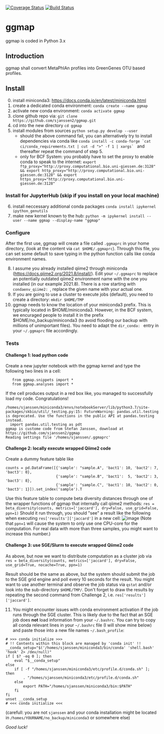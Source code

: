 [![Coverage Status](https://coveralls.io/repos/github/sjanssen2/ggmap/badge.svg?branch=master)](https://coveralls.io/github/sjanssen2/ggmap?branch=master)
[![Build Status](https://travis-ci.org/sjanssen2/ggmap.svg?branch=master)](https://travis-ci.org/sjanssen2/ggmap)

# ggmap
ggmap is coded in Python 3.x

## Introduction
ggmap shall convert MetaPhlAn profiles into GreenGenes OTU based profiles.

## Install
 0. install miniconda3: https://docs.conda.io/en/latest/miniconda.html
 1. create a dedicated conda environment: `conda create --name ggmap`
 2. activate new conda environment: `conda activate ggmap`
 3. clone github repo via: `git clone https://github.com/sjanssen2/ggmap.git`
 4. cd into the new directory `cd ggmap`
 5. install modules from sources `python setup.py develop --user`
     * should the above command fail, you can alternatively try to install dependencies via conda like ``conda install -c conda-forge `cat ci/conda_requirements.txt | cut -d ">" -f 1 | xargs` `` and thereafter repeat the command of step 5. 
     * only for BCF System: you probably have to set the proxy to enable conda to speak to the internet: `export ftp_proxy="http://proxy.computational.bio.uni-giessen.de:3128" && export http_proxy="http://proxy.computational.bio.uni-giessen.de:3128" && export https_proxy="http://proxy.computational.bio.uni-giessen.de:3128"`

### Install for JupyterHub (skip if you install on your local machine)
 6. install neccessary additional conda packages `conda install ipykernel ipython_genutils`
 7. make new kernel known to the hub: `python -m ipykernel install --user --name ggmap --display-name "ggmap"`

### Configure
 After the first use, ggmap will create a file called `.ggmaprc` in your home directory, (look at the content via `cat $HOME/.ggmaprc`). Through this file, you can set some default to save typing in the python function calls like conda environment names.
 
 8. I assume you already installed qiime2 through miniconda (https://docs.qiime2.org/2021.8/install/). Edit your `~/.ggmaprc` to replace an potentially outdated qiime2 environment name with the one you installed (in our example 2021.8). There is a row starting with `condaenv_qiime2: `, replace the given name with your actual one.
 9. If you are going to use a cluster to execute jobs (default), you need to create a directory: `mkdir $HOME/TMP` 
 10. ggmap needs to know the location of your miniconda3 prefix. This is typically located in $HOME/miniconda3. However, in the BCF system, we encuraged people to install it in the prefix $HOME/no_backup/miniconda3 (to avoid flooding our backup with millions of unimportant files). You need to adapt the `dir_conda: ` entry in your `~/.ggmaprc` file accordingly.
 
### Tests
#### Challenge 1: load python code
Create a new jupyter notebook with the ggmap kernel and type the following two lines in a cell:
```
   from ggmap.snippets import *
   from ggmap.analyses import *
```
If the cell produces output in a red box like, you managed to successfully load my code. Congratulations!
```
/homes/sjanssen/miniconda3/envs/notebookServer/lib/python3.7/site-packages/skbio/util/_testing.py:15: FutureWarning: pandas.util.testing is deprecated. Use the functions in the public API at pandas.testing instead.
  import pandas.util.testing as pdt
ggmap is custome code from Stefan Janssen, download at https://github.com/sjanssen2/ggmap
Reading settings file '/homes/sjanssen/.ggmaprc'
```
#### Challenge 2: locally execute wrapped Qiime2 code
Create a dummy feature table like
```
counts = pd.DataFrame([{'sample': "sample.A", 'bact1': 10, 'bact2': 7, 'bact3': 0}, 
                       {'sample': "sample.B", 'bact1':  5, 'bact2': 3, 'bact3': 8},
                       {'sample': "sample.C", 'bact1': 10, 'bact2': 0, 'bact3': 1}]).set_index('sample').T
```                       
Use this feature table to compute beta diversity distances through one of the wrapper functions of ggmap that internally call qiime2 methods:
`res = beta_diversity(counts, metrics=['jaccard'], dry=False, use_grid=False, ppn=1)`
Should it run through, you should "see" a result like the following when executing `res['results']['jaccard']` in a new cell:
![image](https://user-images.githubusercontent.com/11960616/134654180-17892128-8258-45a4-b6c3-7d51fc933bee.png)
(Note that `ppn=1` will cause the system to only use one CPU-core for the computation. For real data with more than three samples, you might want to increase this number.)

#### Challenge 3: use SGE/Slurm to execute wrapped Qiime2 code
As above, but now we want to distribute computation as a cluster job via `res = beta_diversity(counts, metrics=['jaccard'], dry=False, use_grid=True, nocache=True, ppn=1)`

Result should be the same as above, but the system should submit the job to the SGE grid engine and poll every 10 seconds for the result. You might want to use another terminal and observe the job status via `qstat` and/or look into the sub-directory `$HOME/TMP/`. Don't forget to draw the results by repeating the second command from Challenge 2, i.e. `res['results']['jaccard']`.

11. You might encounter issues with conda environment activation if the job runs through the SGE cluster. This is likely due to the fact that an SGE job does **not** load information from your `~/.bashrc`. You can try to copy all conda relevant lines in your `~/.bashrc` file (I will show mine below) and paste those into a new file names `~/.bash_profile`:

```
# >>> conda initialize >>>
# !! Contents within this block are managed by 'conda init' !!
__conda_setup="$('/homes/sjanssen/miniconda3/bin/conda' 'shell.bash' 'hook' 2> /dev/null)"
if [ $? -eq 0 ]; then
    eval "$__conda_setup"
else
    if [ -f "/homes/sjanssen/miniconda3/etc/profile.d/conda.sh" ]; then
        . "/homes/sjanssen/miniconda3/etc/profile.d/conda.sh"
    else
        export PATH="/homes/sjanssen/miniconda3/bin:$PATH"
    fi
fi
unset __conda_setup
# <<< conda initialize <<<
```
(carefull: you are not `sjanssen` and your conda installation might be located in `/homes/YOURNAME/no_backup/miniconda3` or somewhere else)

*Good luck!*
